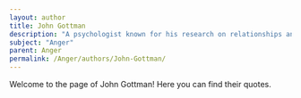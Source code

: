 ```yaml
---
layout: author
title: John Gottman
description: "A psychologist known for his research on relationships and marriage, focusing on how anger and other emotions impact interpersonal dynamics."
subject: "Anger"
parent: Anger
permalink: /Anger/authors/John-Gottman/
---
```


Welcome to the page of John Gottman! Here you can find their quotes.
